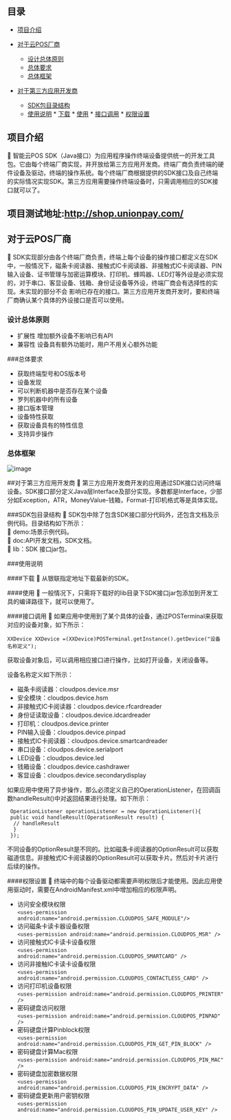 ## 目录
 - [项目介绍](#项目介绍)
 - [对于云POS厂商](#对于云POS厂商)
	 * [设计总体原则](#设计总体原则)
	 * [总体要求](#总体要求)
	 * [总体框架](#总体框架)
	  
 - [对于第三方应用开发商](#对于第三方应用开发商)
	 * [SDK包目录结构](#SDK包目录结构)
	 * [使用说明](#使用说明)
		   * [下载](#下载)
		   * [使用](#使用)
		   * [接口调用](#接口调用)
		   * [权限设置](#权限设置)
		   
<a name="项目介绍"></a>
## 项目介绍
	智能云POS SDK（Java接口）为应用程序操作终端设备提供统一的开发工具包。它由每个终端厂商实现，并开放给第三方应用开发商。终端厂商负责终端的硬件设备及驱动，终端的操作系统。每个终端厂商根据提供的SDK接口及自己终端的实际情况实现SDK。第三方应用需要操作终端设备时，只需调用相应的SDK接口就可以了。
## 项目测试地址:http://shop.unionpay.com/
<a name="对于云POS厂商"></a>
## 对于云POS厂商
	SDK实现部分由各个终端厂商负责，终端上每个设备的操作接口都定义在SDK中，一般情况下，磁条卡阅读器、接触式IC卡阅读器、非接触式IC卡阅读器、PIN输入设备、证书管理与加密运算模块、打印机、蜂鸣器、LED灯等外设是必须实现的，对于串口、客显设备、钱箱、身份证设备等外设，终端厂商会有选择性的实现。未实现的部分不会 影响已存在的接口。第三方应用开发商开发时，要和终端厂商确认某个具体的外设接口是否可以使用。

<a name="设计总体原则"></a>
### 设计总体原则
 - 扩展性
增加额外设备不影响已有API
 - 兼容性
设备具有额外功能时，用户不用关心额外功能

<a name="总体要求"></a>
###总体要求
 - 获取终端型号和OS版本号
 - 设备发现
 - 可以判断机器中是否存在某个设备
 - 罗列机器中的所有设备
 - 接口版本管理
 - 设备特性获取
 - 获取设备具有的特性信息
 - 支持异步操作

<a name="总体框架"></a>
### 总体框架
![image](https://github.com/ZhangUP/CloudposSDK/blob/master/docs/%E4%BD%95%E6%80%BB%E6%80%BB%E4%BD%93%E6%A1%86%E6%9E%B6%E5%9B%BE.png)

<a name="对于第三方应用开发商"></a>
##对于第三方应用开发商
	第三方应用开发商开发的应用通过SDK接口访问终端设备。SDK接口部分定义Java层Interface及部分实现。多数都是Interface，少部分如Exception，ATR，MoneyValue-钱箱，Format-打印机格式等是具体实现。

<a name="SDK包目录结构"></a>
###SDK包目录结构
	SDK包中除了包含SDK接口部分代码外，还包含文档及示例代码。目录结构如下所示：  
	demo:场景示例代码。  
	doc:API开发文档，SDK文档。  
	lib：SDK 接口jar包。

<a name="使用说明"></a>
###使用说明

<a name="下载"></a>
####下载
	从银联指定地址下载最新的SDK。

<a name="使用"></a>
####使用
	一般情况下，只需将下载好的lib目录下SDK接口jar包添加到开发工具的编译路径下，就可以使用了。

<a name="接口调用"></a>
####接口调用
	如果应用中使用到了某个具体的设备，通过POSTerminal来获取对应的设备对象，如下所示：  

`XXDevice XXDevice =(XXDevice)POSTerminal.getInstance().getDevice("设备名称定义");`   

获取设备对象后，可以调用相应接口进行操作，比如打开设备，关闭设备等。

设备名称定义如下所示：
- 磁条卡阅读器：cloudpos.device.msr  
- 安全模块：cloudpos.device.hsm  
- 非接触式IC卡阅读器：cloudpos.device.rfcardreader  
- 身份证读取设备：cloudpos.device.idcardreader  
- 打印机：cloudpos.device.printer  
- PIN输入设备：cloudpos.device.pinpad  
- 接触式IC卡阅读器：cloudpos.device.smartcardreader  
- 串口设备：cloudpos.device.serialport  
- LED设备：cloudpos.device.led  
- 钱箱设备：cloudpos.device.cashdrawer  
- 客显设备：cloudpos.device.secondarydisplay  

如果应用中使用了异步操作，那么必须定义自己的OperationListener，在回调函数handleResult()中对返回结果进行处理。如下所示：
		 
     OperationListener operationListener = new OperationListener(){
     public void handleResult(OperationResult result) {
      // handleResult
      }
     });
     
   不同设备的OptionResult是不同的。比如磁条卡阅读器的OptionResult可以获取磁道信息。非接触式IC卡阅读器的OptionResult可以获取卡片。然后对卡片进行后续的操作。

<a name="权限设置"></a>
####权限设置
	终端中的每个设备驱动都需要声明权限后才能使用。因此应用使用驱动时，需要在AndroidManifest.xml中增加相应的权限声明。

- 访问安全模块权限  
`<uses-permission android:name="android.permission.CLOUDPOS_SAFE_MODULE"/>`
-  访问磁条卡读卡器设备权限  
`<uses-permission android:name="android.permission.CLOUDPOS_MSR" />`
- 访问接触式IC卡读卡设备权限  
`<uses-permission android:name="android.permission.CLOUDPOS_SMARTCARD" />`
- 访问非接触IC卡读卡设备权限  
`<uses-permission android:name="android.permission.CLOUDPOS_CONTACTLESS_CARD" />`
- 访问打印机设备权限  
`<uses-permission android:name="android.permission.CLOUDPOS_PRINTER" />`
- 密码键盘访问权限  
`<uses-permission android:name="android.permission.CLOUDPOS_PINPAD" />`
- 密码键盘计算Pinblock权限  
`<uses-permission android:name="android.permission.CLOUDPOS_PIN_GET_PIN_BLOCK" />`
- 密码键盘计算Mac权限  
`<uses-permission android:name="android.permission.CLOUDPOS_PIN_MAC" />`
- 密码键盘加密数据权限  
`<uses-permission android:name="android.permission.CLOUDPOS_PIN_ENCRYPT_DATA" />`
- 密码键盘更新用户密钥权限   
`<uses-permission android:name="android.permission.CLOUDPOS_PIN_UPDATE_USER_KEY" />`

